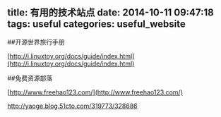 title: 有用的技术站点
date: 2014-10-11 09:47:18
tags: useful
categories: useful_website
---
##开源世界旅行手册

[http://i.linuxtoy.org/docs/guide/index.html](http://i.linuxtoy.org/docs/guide/index.html)

##免费资源部落

[http://www.freehao123.com/](http://www.freehao123.com/)

http://yaoge.blog.51cto.com/319773/328686